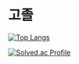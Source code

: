 # 고졸

﻿[![Top Langs](https://github-readme-stats.vercel.app/api/top-langs/?username=999gawkboyy&langs_count=10&layout=compact&theme=dark)](https://github.com/999gawkboyy)
 
[![Solved.ac Profile](http://mazassumnida.wtf/api/generate_badge?boj=mingeun3669)](https://solved.ac/mingeun3669)
